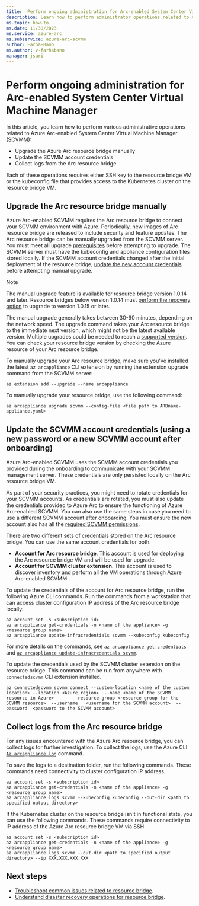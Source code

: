 ```yaml
---
title:  Perform ongoing administration for Arc-enabled System Center Virtual Machine Manager
description: Learn how to perform administrator operations related to Azure Arc-enabled System Center Virtual Machine Manager
ms.topic: how-to 
ms.date: 11/30/2023
ms.service: azure-arc
ms.subservice: azure-arc-scvmm
author: Farha-Bano
ms.author: v-farhabano
manager: jsuri
---
```


# Perform ongoing administration for Arc-enabled System Center Virtual Machine Manager

In this article, you learn how to perform various administrative operations related to Azure Arc-enabled System Center Virtual Machine Manager (SCVMM):

- Upgrade the Azure Arc resource bridge manually
- Update the SCVMM account credentials
- Collect logs from the Arc resource bridge

Each of these operations requires either SSH key to the resource bridge VM or the kubeconfig file that provides access to the Kubernetes cluster on the resource bridge VM.

## Upgrade the Arc resource bridge manually

Azure Arc-enabled SCVMM requires the Arc resource bridge to connect your SCVMM environment with Azure. Periodically, new images of Arc resource bridge are released to include security and feature updates. The Arc resource bridge can be manually upgraded from the SCVMM server. You must meet all upgrade [prerequisites](../resource-bridge/upgrade.md#prerequisites) before attempting to upgrade. The SCVMM server must have the kubeconfig and appliance configuration files stored locally. If the SCVMM account credentials changed after the initial deployment of the resource bridge, [update the new account credentials](administer-arc-scvmm.md#update-the-scvmm-account-credentials-using-a-new-password-or-a-new-scvmm-account-after-onboarding) before attempting manual upgrade.

> [!NOTE]
> The manual upgrade feature is available for resource bridge version 1.0.14 and later. Resource bridges below version 1.0.14 must [perform the recovery option](./disaster-recovery.md) to upgrade to version 1.0.15 or later.

The manual upgrade generally takes between 30-90 minutes, depending on the network speed. The upgrade command takes your Arc resource bridge to the immediate next version, which might not be the latest available version. Multiple upgrades could be needed to reach a [supported version](../resource-bridge/upgrade.md#supported-versions). You can check your resource bridge version by checking the Azure resource of your Arc resource bridge.

To manually upgrade your Arc resource bridge, make sure you've installed the latest `az arcappliance` CLI extension by running the extension upgrade command from the SCVMM server:

```azurecli
az extension add --upgrade --name arcappliance 
```

To manually upgrade your resource bridge, use the following command:

```azurecli
az arcappliance upgrade scvmm --config-file <file path to ARBname-appliance.yaml> 
```

## Update the SCVMM account credentials (using a new password or a new SCVMM account after onboarding)

Azure Arc-enabled SCVMM uses the SCVMM account credentials you provided during the onboarding to communicate with your SCVMM management server. These credentials are only persisted locally on the Arc resource bridge VM.

As part of your security practices, you might need to rotate credentials for your SCVMM accounts. As credentials are rotated, you must also update the credentials provided to Azure Arc to ensure the functioning of Azure Arc-enabled SCVMM. You can also use the same steps in case you need to use a different SCVMM account after onboarding. You must ensure the new account also has all the [required SCVMM permissions](quickstart-connect-system-center-virtual-machine-manager-to-arc.md#prerequisites).

There are two different sets of credentials stored on the Arc resource bridge. You can use the same account credentials for both.

- **Account for Arc resource bridge**. This account is used for deploying the Arc resource bridge VM and will be used for upgrade.
- **Account for SCVMM cluster extension**. This account is used to discover inventory and perform all the VM operations through Azure Arc-enabled SCVMM.

To update the credentials of the account for Arc resource bridge, run the following Azure CLI commands. Run the commands from a workstation that can access cluster configuration IP address of the Arc resource bridge locally:

```azurecli
az account set -s <subscription id>
az arcappliance get-credentials -n <name of the appliance> -g <resource group name> 
az arcappliance update-infracredentials scvmm --kubeconfig kubeconfig
```
For more details on the commands, see [`az arcappliance get-credentials`](/cli/azure/arcappliance#az-arcappliance-get-credentials) and [`az arcappliance update-infracredentials scvmm`](/cli/azure/arcappliance/update-infracredentials#az-arcappliance-update-infracredentials-scvmm).


To update the credentials used by the SCVMM cluster extension on the resource bridge. This command can be run from anywhere with `connectedscvmm` CLI extension installed.

```azurecli
az connectedscvmm scvmm connect --custom-location <name of the custom location> --location <Azure region>  --name <name of the SCVMM resource in Azure>       --resource-group <resource group for the SCVMM resource>  --username   <username for the SCVMM account>  --password  <password to the SCVMM account>
```

## Collect logs from the Arc resource bridge

For any issues encountered with the Azure Arc resource bridge, you can collect logs for further investigation. To collect the logs, use the Azure CLI [`Az arcappliance log`](/cli/azure/arcappliance/logs#az-arcappliance-logs-scvmm) command.

To save the logs to a destination folder, run the following commands. These commands need connectivity to cluster configuration IP address.

```azurecli
az account set -s <subscription id>
az arcappliance get-credentials -n <name of the appliance> -g <resource group name> 
az arcappliance logs scvmm --kubeconfig kubeconfig --out-dir <path to specified output directory>
```

If the Kubernetes cluster on the resource bridge isn't in functional state, you can use the following commands. These commands require connectivity to IP address of the Azure Arc resource bridge VM via SSH.

```azurecli
az account set -s <subscription id>
az arcappliance get-credentials -n <name of the appliance> -g <resource group name> 
az arcappliance logs scvmm --out-dir <path to specified output directory> --ip XXX.XXX.XXX.XXX
```

## Next steps

- [Troubleshoot common issues related to resource bridge](../resource-bridge/troubleshoot-resource-bridge.md).
- [Understand disaster recovery operations for resource bridge](./disaster-recovery.md).

